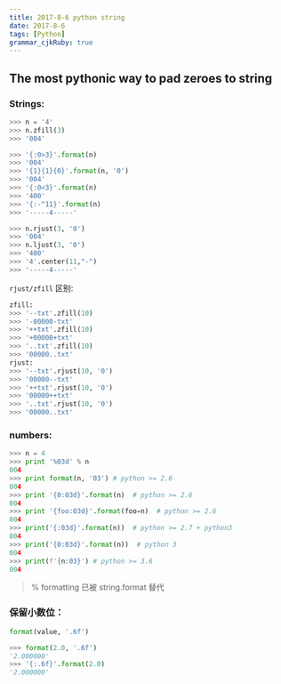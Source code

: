 ```yaml
---
title: 2017-8-6 python string 
date: 2017-8-6
tags: [Python]
grammar_cjkRuby: true
---
```

## The most pythonic way to pad zeroes to string

### Strings:
```python
>>> n = '4'
>>> n.zfill(3)
>>> '004'

>>> '{:0>3}'.format(n)
>>> '004'
>>> '{1}{1}{0}'.format(n, '0')
>>> '004'
>>> '{:0<3}'.format(n)
>>> '400'
>>> '{:-^11}'.format(n)
>>> '-----4-----'

>>> n.rjust(3, '0')
>>> '004'
>>> n.ljust(3, '0')
>>> '400'
>>> '4'.center(11,"-")
>>> '-----4-----'
```
`rjust/zfill` 区别:
```python
zfill:
>>> '--txt'.zfill(10)
>>> '-00000-txt'
>>> '++txt'.zfill(10)
>>> '+00000+txt'
>>> '..txt'.zfill(10)
>>> '00000..txt'
rjust:
>>> '--txt'.rjust(10, '0')
>>> '00000--txt'
>>> '++txt'.rjust(10, '0')
>>> '00000++txt'
>>> '..txt'.rjust(10, '0')
>>> '00000..txt'
```

### numbers:
```python
>>> n = 4
>>> print '%03d' % n
004
>>> print format(n, '03') # python >= 2.6
004
>>> print '{0:03d}'.format(n)  # python >= 2.6
004
>>> print '{foo:03d}'.format(foo=n)  # python >= 2.6
004
>>> print('{:03d}'.format(n))  # python >= 2.7 + python3
004
>>> print('{0:03d}'.format(n))  # python 3
004
>>> print(f'{n:03}') # python >= 3.6
004
```
>  % formatting 已被 string.format 替代

### 保留小数位：
```python
format(value, '.6f')

>>> format(2.0, '.6f')
'2.000000'
>>> '{:.6f}'.format(2.0)
'2.000000'
```